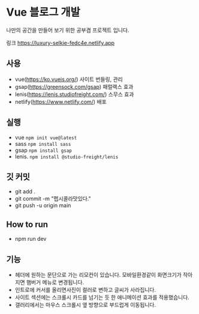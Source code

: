 # Vue 블로그 개발

나만의 공간을 만들어 보기 위한 공부겸 프로젝트 입니다.

링크
https://luxury-selkie-fedc4e.netlify.app


## 사용
- vue(https://ko.vuejs.org/) 사이트 번들링, 관리
- gsap(https://greensock.com/gsap) 패럴랙스 효과
- lenis(https://lenis.studiofreight.com/) 스무스 효과
- netlify(https://www.netlify.com/) 배포

## 실행
- vue `npm init vue@latest`
- sass `npm install sass`
- gsap `npm install gsap`
- lenis. `npm install @studio-freight/lenis`

## 깃 커밋
- git add .
- git commit -m "펩시콜라맛있다."
- git push -u origin main


## How to run
- npm run dev

## 기능
- 헤더에 원하는 문단으로 가는 리모컨이 있습니다. 모바일환경같이 화면크기가 작아지면 햄버거 메뉴로 변경됩니다.
- 인트로에 커서를 올리면사진이 컬러로 변하고 글씨가 사라집니다.
- 사이트 섹션에는 스크롤시 카드를 넘기는 듯 한 애니메이션 효과를 적용했습니다.
- 갤러리에서는 마우스 스크롤시 옆 방향으로 부드럽게 이동됩니다.